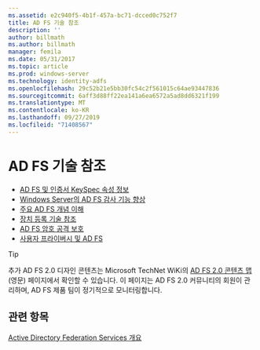```yaml
---
ms.assetid: e2c940f5-4b1f-457a-bc71-dcced0c752f7
title: AD FS 기술 참조
description: ''
author: billmath
ms.author: billmath
manager: femila
ms.date: 05/31/2017
ms.topic: article
ms.prod: windows-server
ms.technology: identity-adfs
ms.openlocfilehash: 29c52b21e5bb30fc54c2f561015c64ae93447836
ms.sourcegitcommit: 6aff3d88ff22ea141a6ea6572a5ad8dd6321f199
ms.translationtype: MT
ms.contentlocale: ko-KR
ms.lasthandoff: 09/27/2019
ms.locfileid: "71408567"
---
```

# <a name="ad-fs-technical-reference"></a>AD FS 기술 참조


- [AD FS 및 인증서 KeySpec 속성 정보](../ad-fs/technical-reference/AD-FS-and-KeySpec-Property.md)
- [Windows Server의 AD FS 감사 기능 향상](../ad-fs/technical-reference/auditing-enhancements-to-ad-fs-in-windows-server.md)
-   [주요 AD FS 개념 이해](../ad-fs/technical-reference/Understanding-Key-AD-FS-Concepts.md)
-   [장치 등록 기술 참조](../ad-fs/technical-reference/Device-Registration-Technical-Reference.md)
-   [AD FS 암호 공격 보호](../ad-fs/technical-reference/ad-fs-password-protection.md)
-   [사용자 프라이버시 및 AD FS](../ad-fs/technical-reference/GDPR-and-AD-FS-Compliance.md)

> [!TIP]
> 추가 AD FS 2.0 디자인 콘텐츠는 Microsoft TechNet WiKi의 [AD FS 2.0 콘텐츠 맵](https://social.technet.microsoft.com/wiki/contents/articles/2735.ad-fs-2-0-content-map.aspx) (영문) 페이지에서 확인할 수 있습니다. 이 페이지는 AD FS 2.0 커뮤니티의 회원이 관리하며, AD FS 제품 팀이 정기적으로 모니터링합니다.

## <a name="see-also"></a>관련 항목
[Active Directory Federation Services 개요](AD-FS-2016-Overview.md)



